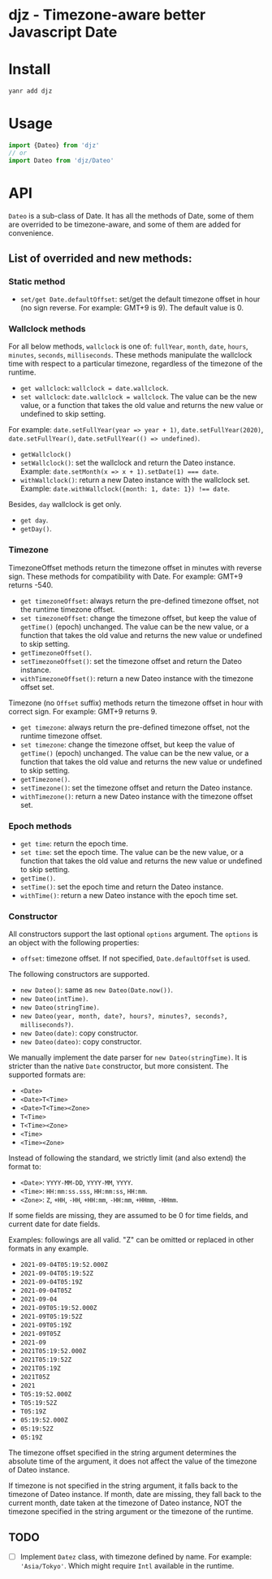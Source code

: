 # djz - Timezone-aware better Javascript Date

# Install
```bash
yanr add djz
```

# Usage
```javascript
import {Dateo} from 'djz'
// or
import Dateo from 'djz/Dateo'
```

# API

`Dateo` is a sub-class of Date. It has all the methods of Date, some of them are overrided to be timezone-aware, and some of them are added for convenience.

## List of overrided and new methods:

### Static method
- `set/get Date.defaultOffset`: set/get the default timezone offset in hour (no sign reverse. For example: GMT+9 is 9). The default value is 0.

### Wallclock methods

For all below methods, `wallclock` is one of: `fullYear`, `month`, `date`, `hours`, `minutes`, `seconds`, `milliseconds`.
These methods manipulate the wallclock time with respect to a particular timezone, regardless of the timezone of the runtime.

- `get wallclock`: `wallclock = date.wallclock`.
- `set wallclock`: `date.wallclock = wallclock`. The value can be the new value, or a function that takes the old value and returns the new value or undefined to skip setting.

For example: `date.setFullYear(year => year + 1)`, `date.setFullYear(2020)`, `date.setFullYear()`, `date.setFullYear(() => undefined)`.

- `getWallclock()`
- `setWallclock()`: set the wallclock and return the Dateo instance. Example: `date.setMonth(x => x + 1).setDate(1) === date`.
- `withWallclock()`: return a new Dateo instance with the wallclock set. Example: `date.withWallclock({month: 1, date: 1}) !== date`.

Besides, `day` wallclock is get only.
- `get day`.
- `getDay()`.

### Timezone
TimezoneOffset methods return the timezone offset in minutes with reverse sign.
These methods for compatibility with Date.
For example: GMT+9 returns -540.
- `get timezoneOffset`: always return the pre-defined timezone offset, not the runtime timezone offset.
- `set timezoneOffset`: change the timezone offset, but keep the value of `getTime()` (epoch) unchanged. The value can be the new value, or a function that takes the old value and returns the new value or undefined to skip setting.
- `getTimezoneOffset()`.
- `setTimezoneOffset()`: set the timezone offset and return the Dateo instance.
- `withTimezoneOffset()`: return a new Dateo instance with the timezone offset set.

Timezone (no `Offset` suffix) methods return the timezone offset in hour with correct sign.
For example: GMT+9 returns 9.
- `get timezone`: always return the pre-defined timezone offset, not the runtime timezone offset.
- `set timezone`: change the timezone offset, but keep the value of `getTime()` (epoch) unchanged. The value can be the new value, or a function that takes the old value and returns the new value or undefined to skip setting.
- `getTimezone()`.
- `setTimezone()`: set the timezone offset and return the Dateo instance.
- `withTimezone()`: return a new Dateo instance with the timezone offset set.

### Epoch methods
- `get time`: return the epoch time.
- `set time`: set the epoch time. The value can be the new value, or a function that takes the old value and returns the new value or undefined to skip setting.
- `getTime()`.
- `setTime()`: set the epoch time and return the Dateo instance.
- `withTime()`: return a new Dateo instance with the epoch time set.

### Constructor
All constructors support the last optional `options` argument. The `options` is an object with the following properties:
- `offset`: timezone offset. If not specified, `Date.defaultOffset` is used.

The following constructors are supported.
- `new Dateo()`: same as `new Dateo(Date.now())`.
- `new Dateo(intTime)`.
- `new Dateo(stringTime)`.
- `new Dateo(year, month, date?, hours?, minutes?, seconds?, milliseconds?)`.
- `new Dateo(date)`: copy constructor.
- `new Dateo(dateo)`: copy constructor.

We manually implement the date parser for `new Dateo(stringTime)`.
It is stricter than the native `Date` constructor, but more consistent.
The supported formats are:
- `<Date>`
- `<Date>T<Time>`
- `<Date>T<Time><Zone>`
- `T<Time>`
- `T<Time><Zone>`
- `<Time>`
- `<Time><Zone>`

Instead of following the standard, we strictly limit (and also extend) the format to:
- `<Date>`: `YYYY-MM-DD`, `YYYY-MM`, `YYYY`.
- `<Time>`: `HH:mm:ss.sss`, `HH:mm:ss`, `HH:mm`.
- `<Zone>`: `Z`, `+HH`, `-HH`, `+HH:mm`, `-HH:mm`, `+HHmm`, `-HHmm`.

If some fields are missing, they are assumed to be 0 for time fields, and current date for date fields.

Examples: followings are all valid. "Z" can be omitted or replaced in other formats in any example.
- `2021-09-04T05:19:52.000Z`
- `2021-09-04T05:19:52Z`
- `2021-09-04T05:19Z`
- `2021-09-04T05Z`
- `2021-09-04`
- `2021-09T05:19:52.000Z`
- `2021-09T05:19:52Z`
- `2021-09T05:19Z`
- `2021-09T05Z`
- `2021-09`
- `2021T05:19:52.000Z`
- `2021T05:19:52Z`
- `2021T05:19Z`
- `2021T05Z`
- `2021`
- `T05:19:52.000Z`
- `T05:19:52Z`
- `T05:19Z`
- `05:19:52.000Z`
- `05:19:52Z`
- `05:19Z`

The timezone offset specified in the string argument determines the absolute time of the argument, it does not affect the value of the timezone of Dateo instance.

If timezone is not specified in the string argument, it falls back to the timezone of Dateo instance.
If month, date are missing, they fall back to the current month, date taken at the timezone of Dateo instance, NOT the timezone specified in the string argument or the timezone of the runtime.


## TODO
- [ ] Implement `Datez` class, with timezone defined by name. For example: `'Asia/Tokyo'`. Which might require `Intl` available in the runtime.
